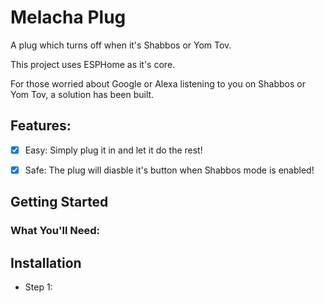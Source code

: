 # Melacha Plug
A plug which turns off when it's Shabbos or Yom Tov.

This project uses ESPHome as it's core.


For those worried about Google or Alexa listening to you on Shabbos or Yom Tov, a solution has been built.


## Features:
- [x] Easy: Simply plug it in and let it do the rest! 
- [x] Safe: The plug will diasble it's button when Shabbos mode is enabled! 


## Getting Started

### What You'll Need:


## Installation

- Step 1:
